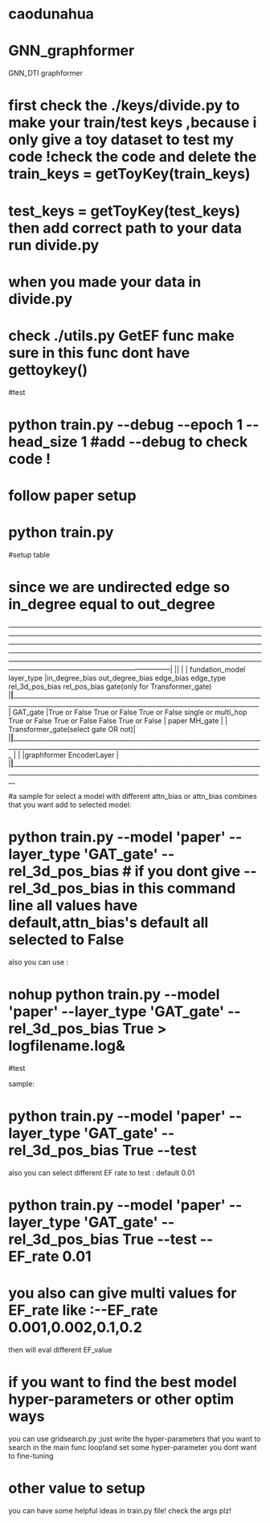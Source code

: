 #  caodunahua
# GNN_graphformer
GNN_DTI graphformer
# first check the ./keys/divide.py to make your train/test keys ,because  i only give a toy dataset to test my code !check the code and delete the train_keys = getToyKey(train_keys)
# test_keys = getToyKey(test_keys)  then add correct path to your data run divide.py 

# when you made your data in divide.py

# check ./utils.py GetEF func make sure in this func dont have gettoykey()

<!-- now you can run your data in this code !,if you want to debug this code ,you should ignore those tips  -->


<!-- now you can run this code  -->


#test
# python train.py --debug --epoch 1 --head_size 1 #add --debug to check code !

# follow paper setup
# python train.py 



#setup table
# since we are undirected edge so in_degree equal to out_degree  

———————————————————————————————————————————————————————————————————————————————————————————————————————————————————————————————————————————————————————————————————————————————————————————————————————————|
||                                               |
|  fundation_model          layer_type           |in_degree_bias     out_degree_bias    edge_bias          edge_type             rel_3d_pos_bias      rel_pos_bias       gate(only for Transformer_gate)
|________________________________________________|___________________________________________________________________________________________________________________________________________________________________________________________________________
|                           GAT_gate             |True or False       True or False     True or False   single or multi_hop       True or False      True or False False             True or False
|  paper                    MH_gate              |
|            Transformer_gate(select gate OR not)|          
|________________________________________________|____________________________________________________________________________________________________________________________________________________________________________________________________________
|                                                |
|graphformer               EncoderLayer          |            
|________________________________________________|_____________________________________________________________________________________________________________________________________________________________________________________________________________


#a sample for select a model with different attn_bias or attn_bias combines that you want add to selected model:

# python train.py --model 'paper'  --layer_type 'GAT_gate'  --rel_3d_pos_bias   # if you dont give --rel_3d_pos_bias in this command line all values have default,attn_bias's default all selected to False
also you can use :
# nohup python train.py --model 'paper'  --layer_type 'GAT_gate'  --rel_3d_pos_bias True > logfilename.log&

#test 

<!-- when you want to add a independent test give --test in command line,model will be test in args.test_path file(if dont give --test dafault false for speed in gridsearch.py) -->
sample:

# python train.py --model 'paper'  --layer_type 'GAT_gate'  --rel_3d_pos_bias True --test

also you can select different EF rate to test : default 0.01
# python train.py --model 'paper'  --layer_type 'GAT_gate'  --rel_3d_pos_bias True --test --EF_rate 0.01
# you also can give multi values for EF_rate like :--EF_rate 0.001,0.002,0.1,0.2
then will eval different EF_value 

# if you want to find the best model hyper-parameters or other optim ways
you can use gridsearch.py ;just write the hyper-parameters that you want to search in the main func loop!and set some hyper-parameter you dont want to fine-tuning 


# other value to setup
you can have some helpful ideas in train.py file! check the args plz!




